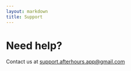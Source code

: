 ```yaml
---
layout: markdown
title: Support
---
```


# Need help?

Contact us at support.afterhours.app@gmail.com